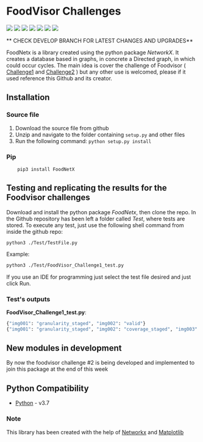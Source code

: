 # FoodVisor Challenges

[![](https://img.shields.io/pypi/v/FoodNetX.svg)]()
[![](https://img.shields.io/pypi/pyversions/FoodNetX.svg)](https://pypi.org/project/FoodNetX/)
[![](https://img.shields.io/pypi/l/FoodNetX.svg)](https://github.com/Jor-G-ete/FoodNetX/blob/master/LICENSE)
[![](https://img.shields.io/github/downloads/Jor-G-ete/FoodNetX/total)]()
[![](https://img.shields.io/github/last-commit/Jor-G-ete/FoodNetx)]()
[![](https://img.shields.io/github/v/release/Jor-G-ete/FoodNetX)]()
[![](https://img.shields.io/github/v/tag/Jor-G-ete/FoodNetx)]()

** CHECK DEVELOP BRANCH FOR LATEST CHANGES AND UPGRADES**

FoodNetx is a library created using the python package *NetworkX*. It creates a database based in graphs, in concrete a Directed graph, in which could occur cycles. The main idea is cover the challenge of Foodvisor ( [Challenge1](https://github.com/Foodvisor/coding-assignment) and [Challenge2](https://github.com/Foodvisor/home-assignment) ) but any other use is welcomed, please if it used reference this Github and its creator.

## Installation

### Source file

1. Download the source file from github
2. Unzip and navigate to the folder containing `setup.py` and other files
3. Run the following command: `python setup.py install`

### Pip

```python3
    pip3 install FoodNetX
```

## Testing and replicating the results for the Foodvisor challenges

Download and install the python package *FoodNetx*, then clone the repo.
In the Github repository has been left a folder called *Test*, where tests are stored.
To execute any test, just use the following shell command from inside the github repo:

```shell
python3 ./Test/TestFile.py
```

Example:

```bash
python3 ./Test/FoodVisor_Challenge1_test.py
```

If you use an IDE for programming just select the test file desired and just click Run.

### Test's outputs

**FoodVisor_Challenge1_test.py**: 

```python
{"img001": "granularity_staged", "img002": "valid"}
{"img001": "granularity_staged", "img002": "coverage_staged", "img003": "invalid"}
```



##  New modules in development  

By now the foodvisor challenge #2 is being developed and implemented to join this package at the end of this week

## Python Compatibility

* [Python](http://www.python.com) - v3.7

### Note

This library has been created with the help of [Networkx](https://networkx.github.io/mat) and [Matplotlib](https://matplotlib.org/)

### 
